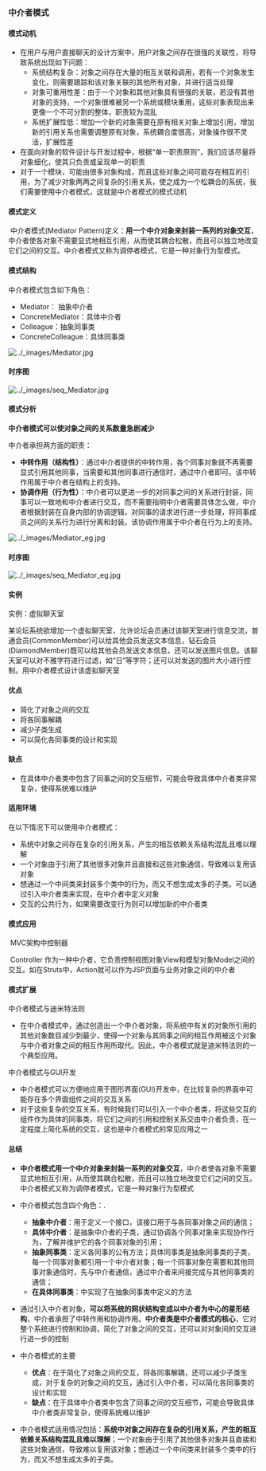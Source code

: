### 中介者模式

#### 模式动机

- 在用户与用户直接聊天的设计方案中，用户对象之间存在很强的关联性，将导致系统出现如下问题：
  - 系统结构复杂：对象之间存在大量的相互关联和调用，若有一个对象发生变化，则需要跟踪和该对象关联的其他所有对象，并进行适当处理
  - 对象可重用性差：由于一个对象和其他对象具有很强的关联，若没有其他对象的支持，一个对象很难被另一个系统或模块重用，这些对象表现出来更像一个不可分割的整体，职责较为混乱
  - 系统扩展性低：增加一个新的对象需要在原有相关对象上增加引用，增加新的引用关系也需要调整原有对象，系统耦合度很高，对象操作很不灵活，扩展性差
- 在面向对象的软件设计与开发过程中，根据“单一职责原则”，我们应该尽量将对象细化，使其只负责或呈现单一的职责
- 对于一个模块，可能由很多对象构成，而且这些对象之间可能存在相互的引用，为了减少对象两两之间复杂的引用关系，使之成为一个松耦合的系统，我们需要使用中介者模式，这就是中介者模式的模式动机



#### 模式定义

​		中介者模式(Mediator Pattern)定义：**用一个中介对象来封装一系列的对象交互**，中介者使各对象不需要显式地相互引用，从而使其耦合松散，而且可以独立地改变它们之间的交互。中介者模式又称为调停者模式，它是一种对象行为型模式。



#### 模式结构

中介者模式包含如下角色：

- Mediator： 抽象中介者
- ConcreteMediator：具体中介者
- Colleague：抽象同事类
- ConcreteColleague：具体同事类

![../_images/Mediator.jpg](https://design-patterns.readthedocs.io/zh_CN/latest/_images/Mediator.jpg)



#### 时序图

![../_images/seq_Mediator.jpg](https://design-patterns.readthedocs.io/zh_CN/latest/_images/seq_Mediator.jpg)





#### 模式分析

**中介者模式可以使对象之间的关系数量急剧减少**

中介者承担两方面的职责：

- **中转作用（结构性）**：通过中介者提供的中转作用，各个同事对象就不再需要显式引用其他同事，当需要和其他同事进行通信时，通过中介者即可。该中转作用属于中介者在结构上的支持。
- **协调作用（行为性）**：中介者可以更进一步的对同事之间的关系进行封装，同事可以一致地和中介者进行交互，而不需要指明中介者需要具体怎么做，中介者根据封装在自身内部的协调逻辑，对同事的请求进行进一步处理，将同事成员之间的关系行为进行分离和封装。该协调作用属于中介者在行为上的支持。

![../_images/Mediator_eg.jpg](https://design-patterns.readthedocs.io/zh_CN/latest/_images/Mediator_eg.jpg)



#### 时序图

![../_images/seq_Mediator_eg.jpg](https://design-patterns.readthedocs.io/zh_CN/latest/_images/seq_Mediator_eg.jpg)



#### 实例

实例：虚拟聊天室

​		某论坛系统欲增加一个虚拟聊天室，允许论坛会员通过该聊天室进行信息交流，普通会员(CommonMember)可以给其他会员发送文本信息，钻石会员(DiamondMember)既可以给其他会员发送文本信息，还可以发送图片信息。该聊天室可以对不雅字符进行过滤，如“日”等字符；还可以对发送的图片大小进行控制。用中介者模式设计该虚拟聊天室



#### 优点

- 简化了对象之间的交互
- 将各同事解耦
- 减少子类生成
- 可以简化各同事类的设计和实现

#### 缺点

- 在具体中介者类中包含了同事之间的交互细节，可能会导致具体中介者类非常复杂，使得系统难以维护



#### 适用环境

在以下情况下可以使用中介者模式：

- 系统中对象之间存在复杂的引用关系，产生的相互依赖关系结构混乱且难以理解
- 一个对象由于引用了其他很多对象并且直接和这些对象通信，导致难以复用该对象
- 想通过一个中间类来封装多个类中的行为，而又不想生成太多的子类。可以通过引入中介者类来实现，在中介者中定义对象
- 交互的公共行为，如果需要改变行为则可以增加新的中介者类



#### 模式应用

​		MVC架构中控制器

​		Controller 作为一种中介者，它负责控制视图对象View和模型对象Model之间的交互。如在Struts中，Action就可以作为JSP页面与业务对象之间的中介者



#### 模式扩展

中介者模式与迪米特法则

- 在中介者模式中，通过创造出一个中介者对象，将系统中有关的对象所引用的其他对象数目减少到最少，使得一个对象与其同事之间的相互作用被这个对象与中介者对象之间的相互作用所取代。因此，中介者模式就是迪米特法则的一个典型应用。

中介者模式与GUI开发

- 中介者模式可以方便地应用于图形界面(GUI)开发中，在比较复杂的界面中可能存在多个界面组件之间的交互关系
- 对于这些复杂的交互关系，有时候我们可以引入一个中介者类，将这些交互的组件作为具体的同事类，将它们之间的引用和控制关系交由中介者负责，在一定程度上简化系统的交互，这也是中介者模式的常见应用之一



#### 总结

- **中介者模式用一个中介对象来封装一系列的对象交互**，中介者使各对象不需要显式地相互引用，从而使其耦合松散，而且可以独立地改变它们之间的交互。中介者模式又称为调停者模式，它是一种对象行为型模式



- 中介者模式包含四个角色：.
  - **抽象中介者**：用于定义一个接口，该接口用于与各同事对象之间的通信；
  - **具体中介者**：是抽象中介者的子类，通过协调各个同事对象来实现协作行为，了解并维护它的各个同事对象的引用；
  - **抽象同事类**：定义各同事的公有方法；具体同事类是抽象同事类的子类，每一个同事对象都引用一个中介者对象；每一个同事对象在需要和其他同事对象通信时，先与中介者通信，通过中介者来间接完成与其他同事类的通信；
  - **在具体同事类**：中实现了在抽象同事类中定义的方法



- 通过引入中介者对象，**可以将系统的网状结构变成以中介者为中心的星形结构**，中介者承担了中转作用和协调作用。**中介者类是中介者模式的核心**，它对整个系统进行控制和协调，简化了对象之间的交互，还可以对对象间的交互进行进一步的控制



- 中介者模式的主要
  - **优点**：在于简化了对象之间的交互，将各同事解耦，还可以减少子类生成，对于复杂的对象之间的交互，通过引入中介者，可以简化各同事类的设计和实现
  - **缺点**：在于具体中介者类中包含了同事之间的交互细节，可能会导致具体中介者类非常复杂，使得系统难以维护



- 中介者模式适用情况包括：**系统中对象之间存在复杂的引用关系，产生的相互依赖关系结构混乱且难以理解**；一个对象由于引用了其他很多对象并且直接和这些对象通信，导致难以复用该对象；想通过一个中间类来封装多个类中的行为，而又不想生成太多的子类。

